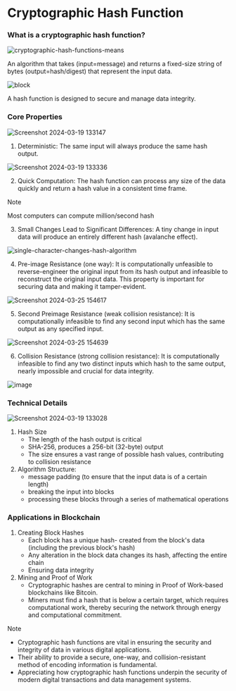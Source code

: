 # Cryptographic Hash Function
### What is  a cryptographic hash function?
![cryptographic-hash-functions-means](https://github.com/adeliafebriani/Tijarah-Blockchain-Notes/assets/162258265/3b8c358d-2322-4f48-9b61-902f50932048)

An algorithm that takes (input=message) and returns a fixed-size string of bytes (output=hash/digest) that represent the input data.

![block](https://github.com/adeliafebriani/Tijarah-Blockchain-Notes/assets/162258265/fb443c60-7d58-498e-ae29-dd4737e88743)

A hash function is designed to secure and manage data integrity.

### Core Properties
![Screenshot 2024-03-19 133147](https://github.com/adeliafebriani/Tijarah-Blockchain-Notes/assets/162258265/431a2332-7ead-49f2-9a99-775c07b5b8eb)

1. Deterministic: The same input will always produce the same hash output.

![Screenshot 2024-03-19 133336](https://github.com/adeliafebriani/Tijarah-Blockchain-Notes/assets/162258265/22c4a349-991c-4896-92d9-75abb87a8c7f)

2. Quick Computation: The hash function can process any size of the data quickly and return a hash value in a consistent time frame.

> [!Note]
> Most computers can compute million/second hash

3. Small Changes Lead to Significant Differences: A tiny change in input data will produce an entirely different hash (avalanche effect).

![single-character-changes-hash-algorithm](https://github.com/adeliafebriani/Tijarah-Blockchain-Notes/assets/162258265/2ac38c04-0a9e-44d7-aa71-3c8c4cb92aa6)

4. Pre-image Resistance (one way): It is computationally unfeasible to reverse-engineer the original input from its hash output and infeasible to reconstruct the original input data. This property is important for securing data and making it tamper-evident.

![Screenshot 2024-03-25 154617](https://github.com/adeliafebriani/Tijarah-Blockchain-Notes/assets/162258265/3bdbe5bc-f6d3-48e4-87b2-e97f38dd8e09)
   
5. Second Preimage Resistance (weak collision resistance): It is computationally infeasible to find any second input which has the same output as any specified input.

![Screenshot 2024-03-25 154639](https://github.com/adeliafebriani/Tijarah-Blockchain-Notes/assets/162258265/29cf1c70-e157-4394-97ef-c789cc28c5cc)

6. Collision Resistance (strong collision resistance): It is computationally infeasible to find any two distinct inputs which hash to the same output, nearly impossible and crucial for data integrity.

![image](https://github.com/adeliafebriani/Tijarah-Blockchain-Notes/assets/162258265/00731330-2863-4b67-a166-d4dd7b4a30af)


### Technical Details
![Screenshot 2024-03-19 133028](https://github.com/adeliafebriani/Tijarah-Blockchain-Notes/assets/162258265/5a473b38-83f7-4127-b436-1f381aa8e72e)

1. Hash Size
   * The length of the hash output is critical
   * SHA-256, produces a 256-bit (32-byte) output
   * The size ensures a vast range of possible hash values, contributing to collision resistance
2. Algorithm Structure:
   * message padding (to ensure that the input data is of a certain length)
   * breaking the input into blocks
   * processing these blocks through a series of mathematical operations

### Applications in Blockchain
1. Creating Block Hashes
   * Each block has a unique hash- created from the block's data (including the previous block's hash)
   * Any alteration in the block data changes its hash, affecting the entire chain
   * Ensuring data integrity
2. Mining and Proof of Work
   * Cryptographic hashes are central to mining in Proof of Work-based blockchains like Bitcoin.
   * Miners must find a hash that is below a certain target, which requires computational work, thereby securing the network through energy and computational commitment.

> [!NOTE]
> * Cryptographic hash functions are vital in ensuring the security and integrity of data in various digital applications.
> * Their ability to provide a secure, one-way, and collision-resistant method of encoding information is fundamental.
> * Appreciating how cryptographic hash functions underpin the security of modern digital transactions and data management systems.
